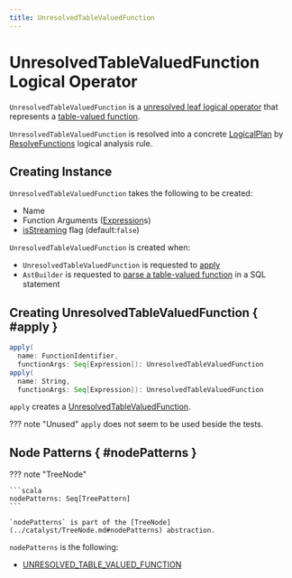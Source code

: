 ```yaml
---
title: UnresolvedTableValuedFunction
---
```


# UnresolvedTableValuedFunction Logical Operator

`UnresolvedTableValuedFunction` is a [unresolved leaf logical operator](LeafNode.md) that represents a [table-valued function](../table-valued-functions/index.md).

`UnresolvedTableValuedFunction` is resolved into a concrete [LogicalPlan](LogicalPlan.md) by [ResolveFunctions](../logical-analysis-rules/ResolveFunctions.md) logical analysis rule.

## Creating Instance

`UnresolvedTableValuedFunction` takes the following to be created:

* <span id="name"> Name
* <span id="functionArgs"> Function Arguments ([Expression](../expressions/Expression.md)s)
* <span id="isStreaming"> [isStreaming](LogicalPlan.md#isStreaming) flag (default:`false`)

`UnresolvedTableValuedFunction` is created when:

* `UnresolvedTableValuedFunction` is requested to [apply](#apply)
* `AstBuilder` is requested to [parse a table-valued function](../sql/AstBuilder.md#visitTableValuedFunction) in a SQL statement

## Creating UnresolvedTableValuedFunction { #apply }

```scala
apply(
  name: FunctionIdentifier,
  functionArgs: Seq[Expression]): UnresolvedTableValuedFunction
apply(
  name: String,
  functionArgs: Seq[Expression]): UnresolvedTableValuedFunction
```

`apply` creates a [UnresolvedTableValuedFunction](#creating-instance).

??? note "Unused"
    `apply` does not seem to be used beside the tests.

## Node Patterns { #nodePatterns }

??? note "TreeNode"

    ```scala
    nodePatterns: Seq[TreePattern]
    ```

    `nodePatterns` is part of the [TreeNode](../catalyst/TreeNode.md#nodePatterns) abstraction.

`nodePatterns` is the following:

* [UNRESOLVED_TABLE_VALUED_FUNCTION](../catalyst/TreePattern.md#UNRESOLVED_TABLE_VALUED_FUNCTION)

